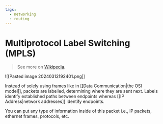 ```yaml
---
tags:
  - networking
  - routing
---
```

# Multiprotocol Label Switching (MPLS)

>See more on [Wikipedia](https://en.wikipedia.org/wiki/Multiprotocol_Label_Switching).

![[Pasted image 20240312192401.png]]

Instead of solely using frames like in [[Data Communication|the OSI model]], packets are labelled, determining where they are sent next. Labels identify established paths between endpoints whereas [[IP Address|network addresses]] identify endpoints.

You can put any type of information inside of this packet i.e., IP packets, ethernet frames, protocols, etc.
